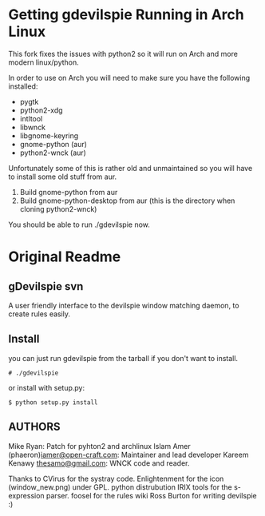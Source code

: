 # Getting gdevilspie Running in Arch Linux

This fork fixes the issues with python2 so it will run on Arch and more modern linux/python.

In order to use on Arch you will need to make sure you have the following installed:

- pygtk
- python2-xdg
- intltool
- libwnck
- libgnome-keyring
- gnome-python (aur)
- python2-wnck (aur)

Unfortunately some of this is rather old and unmaintained so you will have to install some old stuff from aur.

1. Build gnome-python from aur
2. Build gnome-python-desktop from aur (this is the directory when cloning python2-wnck)

You should be able to run ./gdevilspie now.


# Original Readme

## gDevilspie svn

A user friendly interface to the devilspie window matching daemon, to create rules easily.

## Install

you can just run gdevilspie from the tarball if you don't want to install.

```
# ./gdevilspie
```

or install with setup.py:

```
$ python setup.py install
```

## AUTHORS

Mike Ryan: Patch for pyhton2 and archlinux
Islam Amer (phaeron)<iamer@open-craft.com>: Maintainer and lead developer
Kareem Kenawy <thesamo@gmail.com>: WNCK code and reader.

Thanks to CVirus for the systray code.
Enlightenment for the icon (window_new.png) under GPL.
python distrubution IRIX tools for the s-expression parser.
foosel for the rules wiki
Ross Burton for writing devilspie :)
